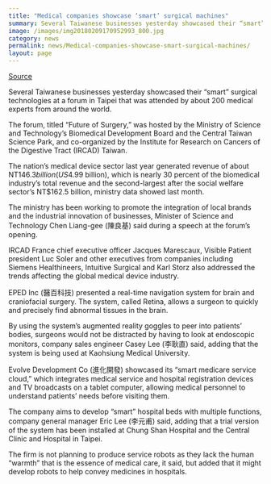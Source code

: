 ```yaml
---
title: "Medical companies showcase ‘smart’ surgical machines"
summary: Several Taiwanese businesses yesterday showcased their “smart” surgical technologies at a forum in Taipei that was attended by about 200 medical experts from around the world.
image: /images/img20180209170952993_800.jpg
category: news
permalink: news/Medical-companies-showcase-smart-surgical-machines/
layout: page
---
```


[Source](http://www.taipeitimes.com/News/taiwan/archives/2018/02/06/2003687163 "Permalink to Medical companies showcase ‘smart’ surgical machines")

Several Taiwanese businesses yesterday showcased their “smart” surgical technologies at a forum in Taipei that was attended by about 200 medical experts from around the world.

The forum, titled “Future of Surgery,” was hosted by the Ministry of Science and Technology’s Biomedical Development Board and the Central Taiwan Science Park, and co-organized by the Institute for Research on Cancers of the Digestive Tract (IRCAD) Taiwan.

The nation’s medical device sector last year generated revenue of about NT$146.3 billion (US$4.99 billion), which is nearly 30 percent of the biomedical industry’s total revenue and the second-largest after the social welfare sector’s NT$162.5 billion, ministry data showed last month.

The ministry has been working to promote the integration of local brands and the industrial innovation of businesses, Minister of Science and Technology Chen Liang-gee (陳良基) said during a speech at the forum’s opening.

IRCAD France chief executive officer Jacques Marescaux, Visible Patient president Luc Soler and other executives from companies including Siemens Healthineers, Intuitive Surgical and Karl Storz also addressed the trends affecting the global medical device industry.

EPED Inc (醫百科技) presented a real-time navigation system for brain and craniofacial surgery. The system, called Retina, allows a surgeon to quickly and precisely find abnormal tissues in the brain.

By using the system’s augmented reality goggles to peer into patients’ bodies, surgeons would not be distracted by having to look at endoscopic monitors, company sales engineer Casey Lee (李耿直) said, adding that the system is being used at Kaohsiung Medical University.

Evolve Development Co (進化開發) showcased its “smart medicare service cloud,” which integrates medical service and hospital registration devices and TV broadcasts on a tablet computer, allowing medical personnel to understand patients’ needs before visiting them.

The company aims to develop “smart” hospital beds with multiple functions, company general manager Eric Lee (李元甫) said, adding that a trial version of the system has been installed at Chung Shan Hospital and the Central Clinic and Hospital in Taipei.

The firm is not planning to produce service robots as they lack the human “warmth” that is the essence of medical care, it said, but added that it might develop robots to help convey medicines in hospitals.

